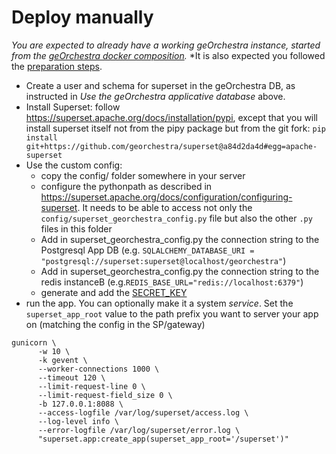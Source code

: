 # Deploy manually

*You are expected to already have a working geOrchestra instance, started from the [geOrchestra docker composition](https://github.com/georchestra/docker).*
*It is also expected you followed the [preparation steps](preparation.md).

-  Create a user and schema for superset in the geOrchestra DB, as instructed in _Use the geOrchestra applicative database_ above.
- Install Superset: follow https://superset.apache.org/docs/installation/pypi, except that you will install superset itself not from the pipy package but from the git fork: `pip install git+https://github.com/georchestra/superset@a84d2da4d#egg=apache-superset`
- Use the custom config: 
    - copy the config/ folder somewhere in your server
    - configure the pythonpath as described in https://superset.apache.org/docs/configuration/configuring-superset. It needs to be able to access not only the `config/superset_georchestra_config.py` file but also the other `.py` files in this folder
    - Add in superset_georchestra_config.py the connection string to the Postgresql App DB (e.g. `SQLALCHEMY_DATABASE_URI = "postgresql://superset:superset@localhost/georchestra"`)
    - Add in superset_georchestra_config.py the connection string to the redis instanceB (e.g.`REDIS_BASE_URL="redis://localhost:6379"`)
    - generate and add the [SECRET_KEY](https://superset.apache.org/docs/configuration/configuring-superset/#adding-an-initial-secret_key)
- run the app. You can optionally make it a system _service_. Set the `superset_app_root` value to the path prefix you want to server your app on (matching the config in the SP/gateway)

```
gunicorn \
      -w 10 \
      -k gevent \
      --worker-connections 1000 \
      --timeout 120 \
      --limit-request-line 0 \
      --limit-request-field_size 0 \
      -b 127.0.0.1:8088 \
      --access-logfile /var/log/superset/access.log \
      --log-level info \
      --error-logfile /var/log/superset/error.log \
      "superset.app:create_app(superset_app_root='/superset')"
```
